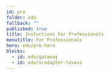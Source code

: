 ```yaml
---
id: pro
folder: edu
fallback: ""
published: true
title: Instuctions For Professionals
menutitle: For Professionals
hero: edu/pro-hero
blocks:
  - id: edu/gateway
  - id: edu/urodapter-lovasz
---
```


